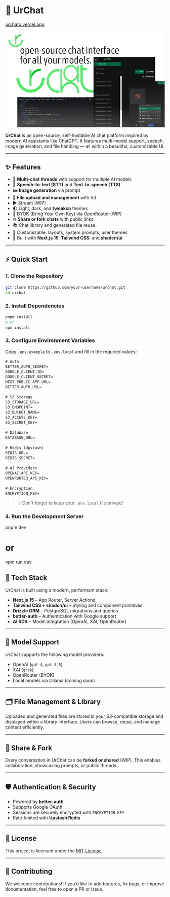 # 🌱 UrChat

[urchato.vercel.app](https://urchato.vercel.app)

![urchat cover](./public/images/og-image.jpg)

**UrChat** is an open-source, self-hostable AI chat platform inspired by modern AI assistants like ChatGPT. It features multi-model support, speech, image generation, and file handling — all within a beautiful, customizable UI.

---

## ✨ Features

- 🧠 **Multi-chat threads** with support for multiple AI models
- 🎤 **Speech-to-text (STT)** and **Text-to-speech (TTS)**
- 🖼️ **Image generation** via prompt
- 📁 **File upload and management** with S3
- ▶️ Stream (WIP)
- 🌓 Light, dark, and **tweakcn** themes
- 🔐 BYOK (Bring Your Own Key) via OpenRouter (WIP)
- 🌐 **Share or fork chats** with public links
- 📚 Chat library and generated file reuse
- 🧩 Customizable: layouts, system prompts, user themes
- 🚀 Built with **Next.js 15**, **Tailwind CSS**, and **shadcn/ui**

---

## ⚡ Quick Start

### 1. Clone the Repository

```bash
git clone https://github.com/your-username/urchat.git
cd urchat
```

### 2. Install Dependencies

```bash
pnpm install
# or
npm install
```

### 3. Configure Environment Variables

Copy `.env.example` to `.env.local` and fill in the required values:

```env
# Auth
BETTER_AUTH_SECRET=
GOOGLE_CLIENT_ID=
GOOGLE_CLIENT_SECRET=
NEXT_PUBLIC_APP_URL=
BETTER_AUTH_URL=

# S3 Storage
S3_STORAGE_URL=
S3_ENDPOINT=
S3_BUCKET_NAME=
S3_ACCESS_KEY=
S3_SECRET_KEY=

# Database
DATABASE_URL=

# Redis (Upstash)
REDIS_URL=
REDIS_SECRET=

# AI Providers
OPENAI_API_KEY=
OPENROUTER_API_KEY=

# Encryption
ENCRYPTION_KEY=
```

> 💡 Don't forget to keep your `.env.local` file private!

### 4. Run the Development Server

pnpm dev

# or

npm run dev

## 🧰 Tech Stack

UrChat is built using a modern, performant stack:

- **Next.js 15** – App Router, Server Actions
- **Tailwind CSS + shadcn/ui** – Styling and component primitives
- **Drizzle ORM** – PostgreSQL migrations and queries
- **better-auth** – Authentication with Google support
- **AI SDK** – Model integration (OpenAI, XAI, OpenRouter)

---

## 🤖 Model Support

UrChat supports the following model providers:

- OpenAI (`gpt-4`, `gpt-3.5`)
- XAI (`grok`)
- OpenRouter (BYOK)
- Local models via Ollama (coming soon)

---

## 🗂️ File Management & Library

Uploaded and generated files are stored in your S3-compatible storage and displayed within a library interface. Users can browse, reuse, and manage content efficiently.

---

## 🔗 Share & Fork

Every conversation in UrChat can be **forked or shared** (WIP). This enables collaboration, showcasing prompts, or public threads.

---

## 🛡️ Authentication & Security

- Powered by **better-auth**
- Supports Google OAuth
- Sessions are securely encrypted with `ENCRYPTION_KEY`
- Rate-limited with **Upstash Redis**

---

## 📜 License

This project is licensed under the [MIT License](./LICENSE).

---

## 🤝 Contributing

We welcome contributions! If you’d like to add features, fix bugs, or improve documentation, feel free to open a PR or issue.
